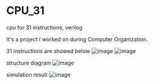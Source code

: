 # CPU_31
cpu for 31 instructions, verilog

It's a project I worked on during Computer Organization.

31 instructions are showed below
![image](https://github.com/aarentai/CPU_31/blob/master/r.jpg)
![image](https://github.com/aarentai/CPU_31/blob/master/j.jpg)

structure diagram
![image](https://github.com/aarentai/cpu_31/blob/master/structure_diagram.jpg)

simulation result
![image](https://github.com/aarentai/cpu_31/blob/master/simulation_result.jpg)
